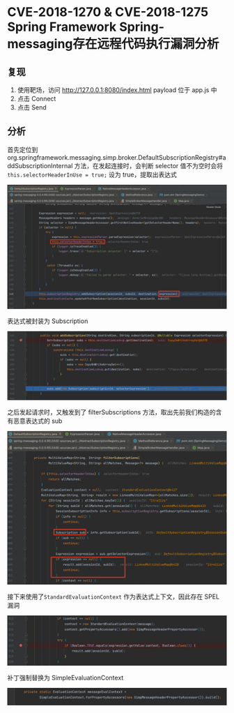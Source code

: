 # CVE-2018-1270 & CVE-2018-1275 Spring Framework Spring-messaging存在远程代码执行漏洞分析

## 复现

1. 使用靶场，访问 http://127.0.0.1:8080/index.html  payload 位于 app.js 中
2. 点击 Connect
3. 点击 Send

## 分析

首先定位到 org.springframework.messaging.simp.broker.DefaultSubscriptionRegistry#addSubscriptionInternal 方法，在发起连接时，会判断 selector 值不为空时会将 `this.selectorHeaderInUse = true;` 设为 true，提取出表达式

![image-20231026154750552](attachments/image-20231026154750552.png)

表达式被封装为 Subscription

![image-20231026154809291](attachments/image-20231026154809291.png)

之后发起请求时，又触发到了 filterSubscriptions 方法，取出先前我们构造的含有恶意表达式的 sub

![image-20231026155017490](attachments/image-20231026155017490.png)

接下来使用了`StandardEvaluationContext` 作为表达式上下文，因此存在 SPEL 漏洞

![image-20231026175319452](attachments/image-20231026175319452.png)

补丁强制替换为 SimpleEvaluationContext

![image-20231026175458098](attachments/image-20231026175458098.png)